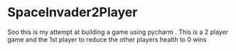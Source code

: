 # SpaceInvader2Player
Soo this is my attempt at building a game using pycharm . This is a 2 player game and the 1st player to reduce the other players health to 0 wins
